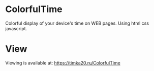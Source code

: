 # ColorfulTime
Colorful display of your device's time on WEB pages. Using html css javascript.

# View
Viewing is available at: https://timka20.ru/ColorfulTime
